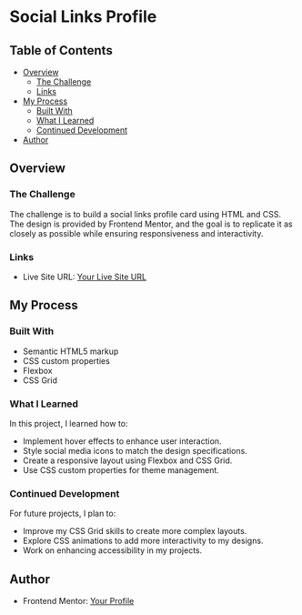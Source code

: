 # Social Links Profile

## Table of Contents

- [Overview](#overview)
  - [The Challenge](#the-challenge)
  - [Links](#links)
- [My Process](#my-process)
  - [Built With](#built-with)
  - [What I Learned](#what-i-learned)
  - [Continued Development](#continued-development)
- [Author](#author)

## Overview

### The Challenge

The challenge is to build a social links profile card using HTML and CSS. The design is provided by Frontend Mentor, and the goal is to replicate it as closely as possible while ensuring responsiveness and interactivity.

### Links

- Live Site URL: [Your Live Site URL](https://abm-19.github.io/Social-links-profile/)

## My Process

### Built With

- Semantic HTML5 markup
- CSS custom properties
- Flexbox
- CSS Grid

### What I Learned

In this project, I learned how to:

- Implement hover effects to enhance user interaction.
- Style social media icons to match the design specifications.
- Create a responsive layout using Flexbox and CSS Grid.
- Use CSS custom properties for theme management.

### Continued Development

For future projects, I plan to:

- Improve my CSS Grid skills to create more complex layouts.
- Explore CSS animations to add more interactivity to my designs.
- Work on enhancing accessibility in my projects.

## Author

- Frontend Mentor: [Your Profile](https://www.frontendmentor.io/profile/abm-19)

